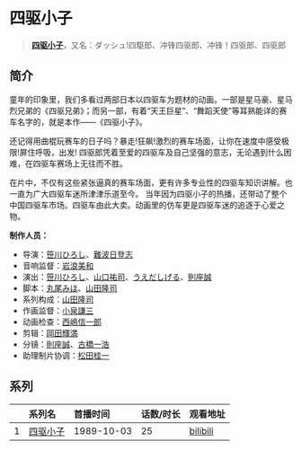 # 四驱小子


> <u>**[四驱小子](https://bgm.tv/subject/18850)**</u>，又名：ダッシュ!四駆郎、冲锋四驱郎、冲锋！四驱郎、四驱郎

## 简介

童年的印象里，我们多看过两部日本以四驱车为题材的动画。一部是星马豪、星马烈兄弟的《四驱兄弟》；而另一部，有着“天王巨星”、“舞蹈天使”等耳熟能详的赛车名字的，就是本作——《四驱小子》。

还记得用曲棍玩赛车的日子吗？暴走!狂飙!激烈的赛车场面，让你在速度中感受极限!屏住呼吸，出发! 四驱郎凭着至爱的四驱车及自己坚强的意志，无论遇到什么困难，在四驱车赛场上无往而不胜。

在片中，不仅有这些紧张逼真的赛车场面，更有许多专业性的四驱车知识讲解。也一直为广大四驱车迷所津津乐道至今。
当年因为四驱小子的热播，还带动了整个中国四驱车市场。四驱车由此大卖。动画里的仿车更是四驱车迷的追逐于心爱之物。

**制作人员：**
- 导演：[笹川ひろし](https://bgm.tv/person/1901)、[難波日登志](https://bgm.tv/person/942)
- 音响监督：[岩浪美和](https://bgm.tv/person/231)
- 演出：[笹川ひろし](https://bgm.tv/person/1901)、[山口祐司](https://bgm.tv/person/343)、[うえだしげる](https://bgm.tv/person/502)、[則座誠](https://bgm.tv/person/3121)
- 脚本：[丸尾みほ](https://bgm.tv/person/1234)、[山田隆司](https://bgm.tv/person/1011)
- 系列构成：[山田隆司](https://bgm.tv/person/1011)
- 作画监督：[小泉謙三](https://bgm.tv/person/1687)
- 动画检查：[西嶋信一郎](https://bgm.tv/person/27287)
- 剪辑：[岡田輝満](https://bgm.tv/person/30675)
- 分镜：[則座誠](https://bgm.tv/person/3121)、[古橋一浩](https://bgm.tv/person/271)
- 助理制片协调：[松田桂一](https://bgm.tv/person/3378)



## 系列

|     |   系列名   |   首播时间  | 话数/时长  | 观看地址 |
|:---  |:------    |:----      |:---       |:---  |
| 1 |[四驱小子](https://bgm.tv/subject/18850)| 1989-10-03 | 25 | [bilibili](https://www.bilibili.com/video/BV1Bx411L7ey)  |



